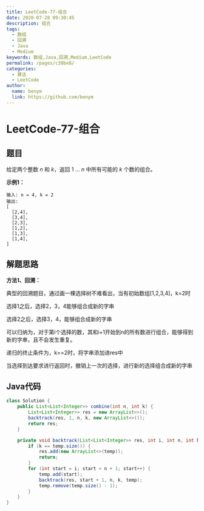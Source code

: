```yaml
---
title: LeetCode-77-组合
date: 2020-07-28 09:30:45
description: 组合
tags: 
  - 数组
  - 回溯
  - Java
  - Medium
keywords: 数组,Java,回溯,Medium,LeetCode
permalink: /pages/c30be8/
categories: 
  - 算法
  - LeetCode
author: 
  name: benym
  link: https://github.com/benym
---
```


# LeetCode-77-组合

## 题目

给定两个整数 *n* 和 *k*，返回 1 ... *n* 中所有可能的 *k* 个数的组合。



**示例1：**

```
输入: n = 4, k = 2
输出:
[
  [2,4],
  [3,4],
  [2,3],
  [1,2],
  [1,3],
  [1,4],
]
```

## 解题思路

**方法1、回溯：**

典型的回溯题目，通过画一棵选择树不难看出，当有初始数组[1,2,3,4]，k=2时

选择1之后，选择2，3，4能够组合成新的字串

选择2之后，选择3，4，能够组合成新的字串

可以归纳为，对于第i个选择的数，其和i+1开始到n的所有数进行组合，能够得到新的字串，且不会发生重复。

递归的终止条件为，k==2时，将字串添加进res中

当选择到达要求进行返回时，撤销上一次的选择，进行新的选择组合成新的字串

## Java代码

```java
class Solution {
    public List<List<Integer>> combine(int n, int k) {
        List<List<Integer>> res = new ArrayList<>();
        backtrack(res, 1, n, k, new ArrayList<>());
        return res;
    }

    private void backtrack(List<List<Integer>> res, int i, int n, int k, ArrayList<Integer> temp) {
        if (k == temp.size()) {
            res.add(new ArrayList<>(temp));
            return;
        }
        for (int start = i; start < n + 1; start++) {
            temp.add(start);
            backtrack(res, start + 1, n, k, temp);
            temp.remove(temp.size() - 1);
        }
    }
}
```



